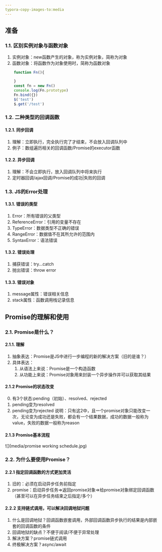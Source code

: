 ```yaml
---
typora-copy-images-to:media
---
```

## 准备
### 1.1. 区别实例对象与函数对象
1. 实例对象：new函数产生的对象，称为实例对象，简称为对象
2. 函数对象：将函数作为对象使用时，简称为函数对象
```javascript
    function Fn(){

    }
    const fn = new Fn()
    console.log(Fn.prototype)
    Fn.bind({})
    $('test')
    $.get('/test')
```
### 1.2. 二种类型的回调函数
#### 1.2.1. 同步回调
1. 理解：立即执行，完全执行完了才结束，不会放入回调队列中
2. 例子：数组遍历相关的回调函数/Promise的executor函数
#### 1.2.2. 异步回调
1. 理解：不会立即执行，放入回调队列中将来执行
2. 定时器回调/ajax回调/Promise的成功|失败的回调

### 1.3. JS的Error处理
#### 1.3.1. 错误的类型
1. Error：所有错误的父类型
2. ReferenceError：引用的变量不存在
3. TypeError：数据类型不正确的错误
4. RangeError：数据值不在其所允许的范围内
5. SyntaxError：语法错误
#### 1.3.2. 错误处理
1. 捕获错误：try...catch
2. 抛出错误：throw error
#### 1.3.3. 错误对象
1. message属性：错误相关信息
2. stack属性：函数调用栈记录信息

## Promise的理解和使用
### 2.1. Promise是什么？
#### 2.1.1. 理解
1. 抽象表达：Promise是JS中进行一步编程的新的解决方案（旧的是谁？）
2. 具体表达：
   1. 从语法上来说：Promise是一个构造函数
   2. 从功能上来说：Promise对象用来封装一个异步操作并可以获取其结果
#### 2.1.2 Promise的状态改变
0. 有3个状态:pending（初始）、resolved、rejected
1. pending变为resolved
2. pending变为rejected
说明：只有这2中，且一个promise对象只能改变一次，无论变为成功还是失败，都会有一个结果数据，成功的数据一般称为value，失败的数据一般称为reason
#### 2.1.3 Promise基本流程
![](media/promise working schedule.jpg)

### 2.2. 为什么要使用Promise？
#### 2.2.1 指定回调函数的方式更加灵活
1. 旧的：必须在启动异步任务前指定
2. promise：启动异步任务=>返回promise对象=>给promise对象绑定回调函数（甚至可以在异步任务结束之后指定/多个）
#### 2.2.2 支持链式调用，可以解决回调地狱问题
1. 什么是回调地狱？回调函数嵌套调用，外部回调函数异步执行的结果是内部嵌套的回调函数的条件
2. 回调地狱的缺点？不便于阅读/不便于异常处理
3. 解决方案？promise链式调用
4. 终极解决方案？async/await